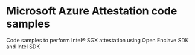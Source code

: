 # Microsoft Azure Attestation code samples

Code samples to perform Intel® SGX attestation using Open Enclave SDK and Intel SDK
